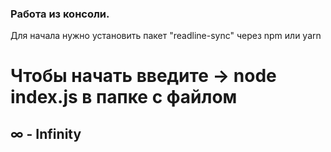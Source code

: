 ### Работа из консоли. 
Для начала нужно установить пакет "readline-sync" через npm или yarn 

# Чтобы начать введите -> node index.js в папке с файлом

## ∞ - Infinity
